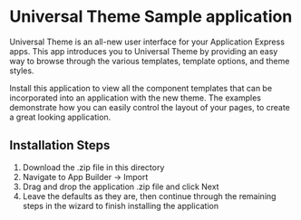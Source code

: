 # Universal Theme Sample application

Universal Theme is an all-new user interface for your Application Express apps. This app introduces you to Universal Theme by providing an easy way to browse through the various templates, template options, and theme styles.

Install this application to view all the component templates that can be incorporated into an application with the new theme. The examples demonstrate how you can easily control the layout of your pages, to create a great looking application.

Installation Steps
------------------------------------
1. Download the .zip file in this directory
2. Navigate to App Builder -> Import
3. Drag and drop the application .zip file and click Next
4. Leave the defaults as they are, then continue through the remaining steps in the wizard to finish installing the application

